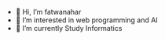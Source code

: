 - 👋 Hi, I’m fatwanahar
- 👀 I’m interested in web programming and AI
- 🌱 I’m currently Study Informatics 

